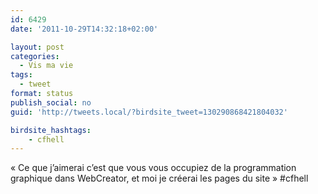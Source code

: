 ```yaml
---
id: 6429
date: '2011-10-29T14:32:18+02:00'

layout: post
categories:
  - Vis ma vie
tags:
  - tweet
format: status
publish_social: no
guid: 'http://tweets.local/?birdsite_tweet=130290868421804032'

birdsite_hashtags:
    - cfhell
---
```


« Ce que j’aimerai c’est que vous vous occupiez de la programmation graphique dans WebCreator, et moi je créerai les pages du site » #cfhell